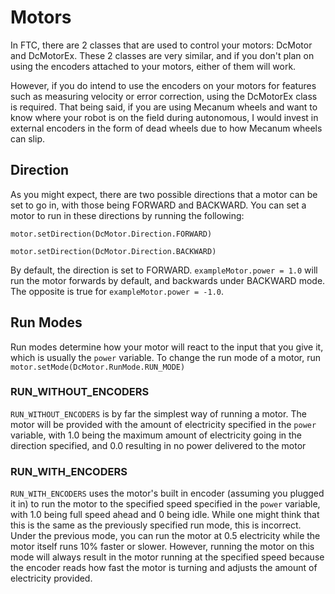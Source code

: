 
# Motors

In FTC, there are 2 classes that are used to control your motors: DcMotor and DcMotorEx. These 2 classes are very similar, and if you don't plan on using the encoders attached to your motors, either of them will work.

However, if you do intend to use the encoders on your motors for features such as measuring velocity or error correction, using the DcMotorEx class is required. That being said, if you are using Mecanum wheels and want to know where your robot is on the field during autonomous, I would invest in external encoders in the form of dead wheels due to how Mecanum wheels can slip.

## Direction

As you might expect, there are two possible directions that a motor can be set to go in, with those being FORWARD and BACKWARD. You can set a motor to run in these directions by running the following:

`motor.setDirection(DcMotor.Direction.FORWARD)`

`motor.setDirection(DcMotor.Direction.BACKWARD)`

By default, the direction is set to FORWARD. `exampleMotor.power = 1.0` will run the motor forwards by default, and backwards under BACKWARD mode. The opposite is true for `exampleMotor.power = -1.0`.  

## Run Modes

Run modes determine how your motor will react to the input that you give it, which is usually the `power` variable. To change the run mode of a motor, run `motor.setMode(DcMotor.RunMode.RUN_MODE)` 

### RUN_WITHOUT_ENCODERS

`RUN_WITHOUT_ENCODERS` is by far the simplest way of running a motor. The motor will be provided with the amount of electricity specified in the `power` variable, with 1.0 being the maximum amount of electricity going in the direction specified, and 0.0 resulting in no power delivered to the motor

### RUN_WITH_ENCODERS

`RUN_WITH_ENCODERS` uses the motor's built in encoder (assuming you plugged it in) to run the motor to the specified speed specified in the `power` variable, with 1.0 being full speed ahead and 0 being idle. While one might think that this is the same as the previously specified run mode, this is incorrect. Under the previous mode, you can run the motor at 0.5 electricity while the motor itself runs 10% faster or slower. However, running the motor on this mode will always result in the motor running at the specified speed because the encoder reads how fast the motor is turning and adjusts the amount of electricity provided.
